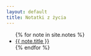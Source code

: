 ```yaml
---
layout: default
title: Notatki z życia
---
```


<ul>
  {% for note in site.notes %}
    <li><a href="{{ note.url }}">{{ note.title }}</a></li>
  {% endfor %}
</ul>